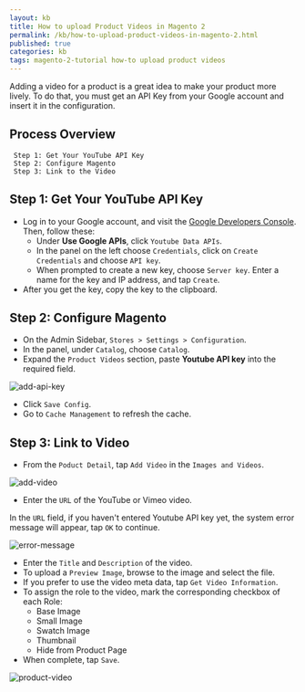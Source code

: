 ```yaml
---
layout: kb
title: How to upload Product Videos in Magento 2
permalink: /kb/how-to-upload-product-videos-in-magento-2.html
published: true
categories: kb 
tags: magento-2-tutorial how-to upload product videos
---
```


Adding a video for a product is a great idea to make your product more lively. To do that, you must get an API Key from your Google account and insert it in the configuration. 

## Process Overview

     Step 1: Get Your YouTube API Key
     Step 2: Configure Magento
     Step 3: Link to the Video

## Step 1: Get Your YouTube API Key
* Log in to your Google account, and visit the [Google Developers Console](https://console.developers.google.com/apis/library). Then, follow these:
  * Under **Use Google APIs**, click `Youtube Data APIs`.
  * In the panel on the left choose `Credentials`, click on `Create Credentials` and choose `API key`.
  * When prompted to create a new key, choose `Server key`. Enter a name for the key and IP address, and tap `Create`.
* After you get the key, copy the key to the clipboard.

## Step 2: Configure Magento
* On the Admin Sidebar, `Stores > Settings > Configuration`.
* In the panel, under `Catalog`, choose `Catalog`.
* Expand the `Product Videos` section, paste **Youtube API key** into the required field.

![add-api-key](https://lh4.googleusercontent.com/dYpCuPgKnGRhIgeZT5EhJm6ATKRJgb-7PgjA0Sft3K5WEL8cqJRpGeY-WPMviLoDkKsvqFQ11qWZFm2WA3YoGcjWEnUMatLM8N65Itl7i1sVsvVn0u3C41kz0PJHfMs_P63zZvAN)

* Click `Save Config`.
* Go to `Cache Management` to refresh the cache.

## Step 3: Link to Video

* From the `Poduct Detail`, tap `Add Video` in the `Images and Videos`.

![add-video](https://lh6.googleusercontent.com/aODfQEX9o0fn9ZMH7_uvCql55UewVOvzPZ1oGv0HyO3XvRqaVL9w01vfISy0MwS3ZfmPADZuYRAeo1Ujn0k5OjCN-s37FKXGo6OQjaFziGD3I_laKOoy8jJN2PPMChDTNBhc7LXl)

* Enter the `URL` of the YouTube or Vimeo video.

In the `URL` field, if you haven't entered Youtube API key yet, the system error message will appear, tap `OK` to continue.

![error-message](https://lh6.googleusercontent.com/PeCngC6esXiLQBQxHudA7fe4yQjSt3BznKU-_-bGO1gxNvgSzGF4irPzflrKr5hNVFM1cZJwyvsD1WdGRC-zwnoh3wFlQZHLZsBJddfFQrY_qpS8RJl2ZnIhlhA1kEe0jO8NR59k)

* Enter the `Title` and `Description` of the video.
* To upload a `Preview Image`, browse to the image and select the file.
* If you prefer to use the video meta data, tap `Get Video Information`.
* To assign the role to the video, mark the corresponding checkbox of each Role:
  * Base Image
  * Small Image
  * Swatch Image
  * Thumbnail
  * Hide from Product Page
* When complete, tap `Save`.

![product-video](https://lh4.googleusercontent.com/NT_GVEeqfHnsyO2sAPP5JcMLUpoopU6kX-2Pic7MqTpZNE0vbcd8H9_VTHLP9aWz0PCFiHonCHdGDlw5hzxzGH9qbEuRmc7oAKDtiYKbsYQk1FMBKjB3LaJj5qL1ARV9_NrK9_kv)
  
  
